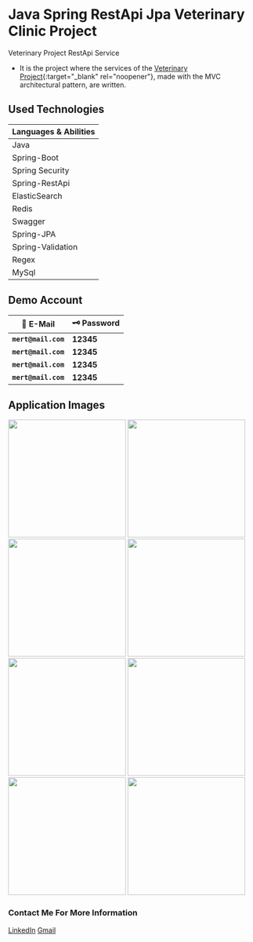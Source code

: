# Java Spring RestApi Jpa Veterinary Clinic Project
Veterinary Project RestApi Service

* It is the project where the services of the [Veterinary Project](https://github.com/mertdumanlicse/Java-Spring-Mvc-Jpa-Veterinary-Clinic-Project){:target="_blank" rel="noopener"}, made with the MVC architectural pattern, are written.

## Used Technologies
| Languages & Abilities |
|-----------------------|
|        Java           |
|     Spring-Boot       |
|   Spring Security     |
|    Spring-RestApi     |
|     ElasticSearch     |
|         Redis         |
|        Swagger        |
|      Spring-JPA       |
|   Spring-Validation   |
|        Regex          |
|         MySql         |

## Demo Account
| :closed_lock_with_key: E-Mail | :old_key: Password |
|----------|----------|
| **``mert@mail.com``**| **12345**|
| **``mert@mail.com``**| **12345**|
| **``mert@mail.com``**| **12345**|
| **``mert@mail.com``**| **12345**|


## Application Images
<p>
  
<a href="https://github.com/mertdumanlicse/Java-Spring-RestApi-Jpa-Veterinary-Clinic-Project/blob/main/images/1.jpg" target="_blank">
<img src="https://github.com/mertdumanlicse/Java-Spring-RestApi-Jpa-Veterinary-Clinic-Project/blob/main/images/1.jpg" width="240" style="max-width:100%;"></a>
  
<a href="https://github.com/mertdumanlicse/Java-Spring-RestApi-Jpa-Veterinary-Clinic-Project/blob/main/images/2.jpg" target="_blank">
<img src="https://github.com/mertdumanlicse/Java-Spring-RestApi-Jpa-Veterinary-Clinic-Project/blob/main/images/2.jpg" width="240" style="max-width:100%;"></a>
  
<a href="https://github.com/mertdumanlicse/Java-Spring-RestApi-Jpa-Veterinary-Clinic-Project/blob/main/images/3.jpg" target="_blank">
<img src="https://github.com/mertdumanlicse/Java-Spring-RestApi-Jpa-Veterinary-Clinic-Project/blob/main/images/3.jpg" width="240" style="max-width:100%;"></a>
  
<a href="https://github.com/mertdumanlicse/Java-Spring-RestApi-Jpa-Veterinary-Clinic-Project/blob/main/images/4.jpg" target="_blank">
<img src="https://github.com/mertdumanlicse/Java-Spring-RestApi-Jpa-Veterinary-Clinic-Project/blob/main/images/4.jpg" width="240" style="max-width:100%;"></a>
  
<a href="https://github.com/mertdumanlicse/Java-Spring-RestApi-Jpa-Veterinary-Clinic-Project/blob/main/images/5.jpg" target="_blank">
<img src="https://github.com/mertdumanlicse/Java-Spring-RestApi-Jpa-Veterinary-Clinic-Project/blob/main/images/5.jpg" width="240" style="max-width:100%;"></a>
  
<a href="https://github.com/mertdumanlicse/Java-Spring-RestApi-Jpa-Veterinary-Clinic-Project/blob/main/images/6.jpg" target="_blank">
<img src="https://github.com/mertdumanlicse/Java-Spring-RestApi-Jpa-Veterinary-Clinic-Project/blob/main/images/6.jpg" width="240" style="max-width:100%;"></a>
  
<a href="https://github.com/mertdumanlicse/Java-Spring-RestApi-Jpa-Veterinary-Clinic-Project/blob/main/images/7.jpg" target="_blank">
<img src="https://github.com/mertdumanlicse/Java-Spring-RestApi-Jpa-Veterinary-Clinic-Project/blob/main/images/7.jpg" width="240" style="max-width:100%;"></a>

<a href="https://github.com/mertdumanlicse/Java-Spring-RestApi-Jpa-Veterinary-Clinic-Project/blob/main/images/8.jpg" target="_blank">
<img src="https://github.com/mertdumanlicse/Java-Spring-RestApi-Jpa-Veterinary-Clinic-Project/blob/main/images/8.jpg" width="240" style="max-width:100%;"></a>
  
</p>

### Contact Me For More Information  

<a href="https://www.linkedin.com/in/mertdumanli" target="_blank">LinkedIn</a>
<a href="mailto:mertdumanli.cse@gmail.com" target="_blank">Gmail</a>
